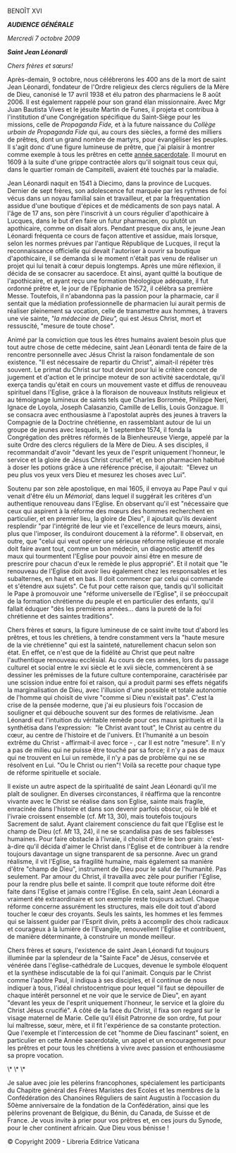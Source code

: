 BENOÎT XVI

***AUDIENCE GÉNÉRALE***

*Mercredi 7 octobre 2009*

***Saint Jean Léonardi***

*Chers frères et sœurs!*

Après-demain, 9 octobre, nous célébrerons les 400 ans de la mort de saint Jean Léonardi, fondateur de l'Ordre religieux des clercs réguliers de la Mère de Dieu, canonisé le 17 avril 1938 et élu patron des pharmaciens le 8 août 2006. Il est également rappelé pour son grand élan missionnaire. Avec Mgr Juan Bautista Vives et le jésuite Martin de Funes, il projeta et contribua à l'institution d'une Congrégation spécifique du Saint-Siège pour les missions, celle de *Propaganda Fide,* et à la future naissance du *Collège urbain de Propaganda Fide* qui, au cours des siècles, a formé des milliers de prêtres, dont un grand nombre de martyrs, pour évangéliser les peuples. Il s'agit donc d'une figure lumineuse de prêtre, que j'ai plaisir à montrer comme exemple à tous les prêtres en cette [année sacerdotale](http://www.vatican.va/special/anno_sac/index_fr.html). Il mourut en 1609 à la suite d'une grippe contractée alors qu'il soignait tous ceux qui, dans le quartier romain de Campitelli, avaient été touchés par la maladie.

Jean Léonardi naquit en 1541 à Diecimo, dans la province de Lucques. Dernier de sept frères, son adolescence fut marquée par les rythmes de foi vécus dans un noyau familial sain et travailleur, et par la fréquentation assidue d'une boutique d'épices et de médicaments de son pays natal. A l'âge de 17 ans, son père l'inscrivit à un cours régulier d'apothicaire à Lucques, dans le but d'en faire un futur pharmacien, ou plutôt un apothicaire, comme on disait alors. Pendant presque dix ans, le jeune Jean Léonardi fréquenta ce cours de façon attentive et assidue, mais lorsque, selon les normes prévues par l'antique République de Lucques, il reçut la reconnaissance officielle qui devait l'autoriser à ouvrir sa boutique d'apothicaire, il se demanda si le moment n'était pas venu de réaliser un projet qui lui tenait à cœur depuis longtemps. Après une mûre réflexion, il décida de se consacrer au sacerdoce. Et ainsi, ayant quitté la boutique de l'apothicaire, et ayant reçu une formation théologique adéquate, il fut ordonné prêtre et, le jour de l'Epiphanie de 1572, il célébra sa première Messe. Toutefois, il n'abandonna pas la passion pour la pharmacie, car il sentait que la médiation professionnelle de pharmacien lui aurait permis de réaliser pleinement sa vocation, celle de transmettre aux hommes, à travers une vie sainte, *"la médecine de Dieu",* qui est Jésus Christ, mort et ressuscité, "mesure de toute chose".

Animé par la conviction que tous les êtres humains avaient besoin plus que tout autre chose de cette médecine, saint Jean Léonardi tenta de faire de la rencontre personnelle avec Jésus Christ la raison fondamentale de son existence. "Il est nécessaire de repartir du Christ", aimait-il répéter très souvent. Le primat du Christ sur tout devint pour lui le critère concret de jugement et d'action et le principe moteur de son activité sacerdotale, qu'il exerça tandis qu'était en cours un mouvement vaste et diffus de renouveau spirituel dans l'Eglise, grâce à la floraison de nouveaux Instituts religieux et au témoignage lumineux de saints tels que Charles Borromée, Philippe Neri, Ignace de Loyola, Joseph Calasanzio, Camille de Lellis, Louis Gonzague. Il se consacra avec enthousiasme à l'apostolat auprès des jeunes à travers la Compagnie de la Doctrine chrétienne, en rassemblant autour de lui un groupe de jeunes avec lesquels, le 1 septembre 1574, il fonda la Congrégation des prêtres réformés de la Bienheureuse Vierge, appelé par la suite Ordre des clercs réguliers de la Mère de Dieu. A ses disciples, il recommandait d'avoir "devant les yeux de l'esprit uniquement l'honneur, le service et la gloire de Jésus Christ crucifié" et, en bon pharmacien habitué à doser les potions grâce à une référence précise, il ajoutait:  "Elevez un peu plus vos yeux vers Dieu et mesurez les choses avec Lui".

Soutenu par son zèle apostolique, en mai 1605, il envoya au Pape Paul v qui venait d'être élu un *Mémorial,* dans lequel il suggérait les critères d'un authentique renouveau dans l'Eglise. En observant qu'il est "nécessaire que ceux qui aspirent à la réforme des mœurs des hommes recherchent en particulier, et en premier lieu, la gloire de Dieu", il ajoutait qu'ils devaient resplendir "par l'intégrité de leur vie et l'excellence de leurs mœurs, ainsi, plus que l'imposer, ils conduiront doucement à la réforme". Il observait, en outre, que "celui qui veut opérer une sérieuse réforme religieuse et morale doit faire avant tout, comme un bon médecin, un diagnostic attentif des maux qui tourmentent l'Eglise pour pouvoir ainsi être en mesure de prescrire pour chacun d'eux le remède le plus approprié". Et il notait que "le renouveau de l'Eglise doit avoir lieu également chez les responsables et les subalternes, en haut et en bas. Il doit commencer par celui qui commande et s'étendre aux sujets". Ce fut pour cette raison que, tandis qu'il sollicitait le Pape à promouvoir une "réforme universelle de l'Eglise", il se préoccupait de la formation chrétienne du peuple et en particulier des enfants, qu'il fallait éduquer "dès les premières années... dans la pureté de la foi chrétienne et des saintes traditions".

Chers frères et sœurs, la figure lumineuse de ce saint invite tout d'abord les prêtres, et tous les chrétiens, à tendre constamment vers la "haute mesure de la vie chrétienne" qui est la sainteté, naturellement chacun selon son état. En effet, ce n'est que de la fidélité au Christ que peut naître l'authentique renouveau ecclésial. Au cours de ces années, lors du passage culturel et social entre le xvi siècle et le xvii siècle, commencèrent à se dessiner les prémisses de la future culture contemporaine, caractérisée par une scission indue entre foi et raison, qui a produit parmi ses effets négatifs la marginalisation de Dieu, avec l'illusion d'une possible et totale autonomie de l'homme qui choisit de vivre "comme si Dieu n'existait pas". C'est la crise de la pensée moderne, que j'ai eu plusieurs fois l'occasion de souligner et qui débouche souvent sur des formes de relativisme. Jean Léonardi eut l'intuition du véritable remède pour ces maux spirituels et il la synthétisa dans l'expression:  "le Christ avant tout", le Christ au centre du cœur, au centre de l'histoire et de l'univers. Et l'humanité a un besoin extrême du Christ - affirmait-il avec force - , car Il est notre "mesure". Il n'y a pas de milieu qui ne puisse être touché par sa force; il n'y a pas de maux qui ne trouvent en Lui un remède, il n'y a pas de problème qui ne se résolvent en Lui. "Ou le Christ ou rien"! Voilà sa recette pour chaque type de réforme spirituelle et sociale.

Il existe un autre aspect de la spiritualité de saint Jean Léonardi qu'il me plaît de souligner. En diverses circonstances, il réaffirma que la rencontre vivante avec le Christ se réalise dans son Eglise, sainte mais fragile, enracinée dans l'histoire et dans son devenir parfois obscur, où le blé et l'ivraie croissent ensemble (cf. *Mt* 13, 30), mais toutefois toujours Sacrement de salut. Ayant clairement conscience du fait que l'Eglise est le champ de Dieu (cf. *Mt* 13, 24), il ne se scandalisa pas de ses faiblesses humaines. Pour faire obstacle à l'ivraie, il choisit d'être le bon grain:  c'est-à-dire qu'il décida d'aimer le Christ dans l'Eglise et de contribuer à la rendre toujours davantage un signe transparent de sa personne. Avec un grand réalisme, il vit l'Eglise, sa fragilité humaine, mais également sa manière d'être "champ de Dieu", instrument de Dieu pour le salut de l'humanité. Pas seulement. Par amour du Christ, il travailla avec zèle pour purifier l'Eglise, pour la rendre plus belle et sainte. Il comprit que toute réforme doit être faite dans l'Eglise et jamais contre l'Eglise. En cela, saint Jean Léonardi a vraiment été extraordinaire et son exemple reste toujours actuel. Chaque réforme concerne assurément les structures, mais elle doit tout d'abord toucher le cœur des croyants. Seuls les saints, les hommes et les femmes qui se laissent guider par l'Esprit divin, prêts à accomplir des choix radicaux et courageux à la lumière de l'Evangile, renouvellent l'Eglise et contribuent, de manière déterminante, à construire un monde meilleur.

Chers frères et sœurs, l'existence de saint Jean Léonardi fut toujours illuminée par la splendeur de la "Sainte Face" de Jésus, conservée et vénérée dans l'église-cathédrale de Lucques, devenue le symbole éloquent et la synthèse indiscutable de la foi qui l'animait. Conquis par le Christ comme l'apôtre Paul, il indiqua à ses disciples, et il continue de nous indiquer à tous, l'idéal christocentrique pour lequel "il faut se dépouiller de chaque intérêt personnel et ne voir que le service de Dieu", en ayant "devant les yeux de l'esprit uniquement l'honneur, le service et la gloire du Christ Jésus crucifié". A côté de la face du Christ, il fixa son regard sur le visage maternel de Marie. Celle qu'il élisit Patronne de son ordre, fut pour lui maîtresse, sœur, mère, et il fit l'expérience de sa constante protection. Que l'exemple et l'intercession de cet "homme de Dieu fascinant" soient, en particulier en cette Année sacerdotale, un appel et un encouragement pour les prêtres et pour tous les chrétiens à vivre avec passion et enthousiasme sa propre vocation.

\\* \\* \\*

Je salue avec joie les pèlerins francophones, spécialement les participants du Chapitre général des Frères Maristes des Ecoles et les membres de la Confédération des Chanoines Réguliers de saint Augustin à l’occasion du 50ème anniversaire de la fondation de la Confédération, ainsi que les pèlerins provenant de Belgique, du Bénin, du Canada, de Suisse et de France. Je vous invite à prier pour vos prêtres et, en ces jours du Synode, pour le cher continent africain. Que Dieu vous bénisse !

© Copyright 2009 - Libreria Editrice Vaticana